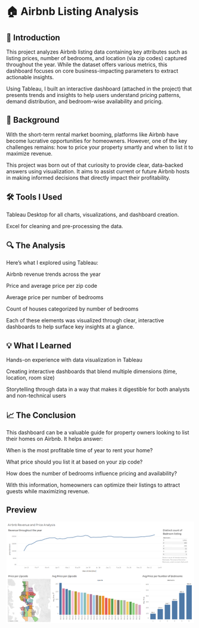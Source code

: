 # 🏠 Airbnb Listing Analysis

## 📌 Introduction
This project analyzes Airbnb listing data containing key attributes such as listing prices, number of bedrooms, and location (via zip codes) captured throughout the year. While the dataset offers various metrics, this dashboard focuses on core business-impacting parameters to extract actionable insights.

Using Tableau, I built an interactive dashboard (attached in the project) that presents trends and insights to help users understand pricing patterns, demand distribution, and bedroom-wise availability and pricing.

## 🎯 Background
With the short-term rental market booming, platforms like Airbnb have become lucrative opportunities for homeowners. However, one of the key challenges remains: how to price your property smartly and when to list it to maximize revenue.

This project was born out of that curiosity to provide clear, data-backed answers using visualization. It aims to assist current or future Airbnb hosts in making informed decisions that directly impact their profitability.

## 🛠️ Tools I Used
Tableau Desktop for all charts, visualizations, and dashboard creation.

Excel for cleaning and pre-processing the data.

## 🔍 The Analysis
Here’s what I explored using Tableau:

Airbnb revenue trends across the year

Price and average price per zip code

Average price per number of bedrooms

Count of houses categorized by number of bedrooms

Each of these elements was visualized through clear, interactive dashboards to help surface key insights at a glance.

## 💡 What I Learned
Hands-on experience with data visualization in Tableau

Creating interactive dashboards that blend multiple dimensions (time, location, room size)

Storytelling through data in a way that makes it digestible for both analysts and non-technical users

## 📈 The Conclusion
This dashboard can be a valuable guide for property owners looking to list their homes on Airbnb. It helps answer:

When is the most profitable time of year to rent your home?

What price should you list it at based on your zip code?

How does the number of bedrooms influence pricing and availability?

With this information, homeowners can optimize their listings to attract guests while maximizing revenue.

## Preview
![Dashboard](https://github.com/Tanistoic/Airbnb-Analysis/blob/main/Airbnb%20Analysis%20Dashboard.png)
